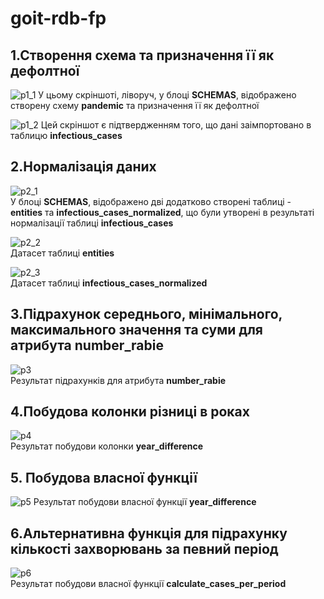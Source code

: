# goit-rdb-fp
## 1.Створення схема та призначення її як дефолтної
![p1_1](https://github.com/user-attachments/assets/1b40a06e-1422-4710-9303-f9e8257f51dc)
У цьому скріншоті, ліворуч, у блоці <b>SCHEMAS</b>, відображено створену схему <b>pandemic</b> та призначення її як дефолтної  

![p1_2](https://github.com/user-attachments/assets/59fdd798-45cf-4641-8fd6-d7af0cbc17da) 
Цей скріншот є підтвердженням того, що дані заімпортовано в таблицю <b>infectious_cases</b>  

  
## 2.Нормалізація даних
![p2_1](https://github.com/user-attachments/assets/e16ed432-25ad-4310-9d83-9f08ea704f3c)  
У блоці <b>SCHEMAS</b>, відображено дві додатково створені таблиці - <b>entities</b> та <b>infectious_cases_normalized</b>, що були утворені в результаті нормалізації таблиці <b>infectious_cases</b>  

![p2_2](https://github.com/user-attachments/assets/300944a5-c552-42d3-b7f7-80288da56bb9)  
Датасет таблиці <b>entities</b>  

![p2_3](https://github.com/user-attachments/assets/2423a8c6-3128-474a-8ed8-78707188d92a)  
Датасет таблиці <b>infectious_cases_normalized</b>  

## 3.Підрахунок середнього, мінімального, максимального значення та суми для атрибута number_rabie
![p3](https://github.com/user-attachments/assets/7f236263-c9bd-46ae-aaf5-114fb2601036)  
Результат підрахунків для атрибута <b>number_rabie</b> 

## 4.Побудова колонки різниці в роках
![p4](https://github.com/user-attachments/assets/aae9fc59-dc06-43e3-8a66-80e408ba03c0)  
Результат побудови колонки <b>year_difference</b>

## 5. Побудова власної функції
![p5](https://github.com/user-attachments/assets/f087b2d0-fb92-4549-92c4-fef6a0f6cffc)
Результат побудови власної функції <b>year_difference</b>

## 6.Альтернативна функція для підрахунку кількості захворювань за певний період
![p6](https://github.com/user-attachments/assets/6f4336b0-91fb-4bc2-8284-519abeb8a2e4)  
Результат побудови власної функції <b>calculate_cases_per_period</b>
